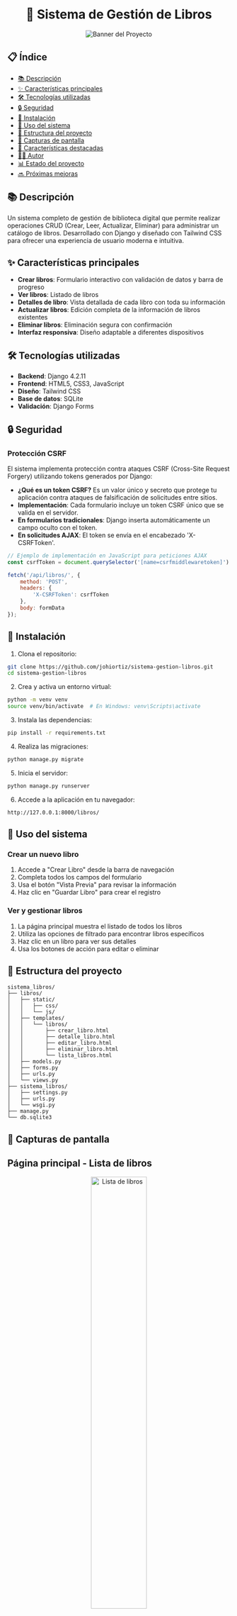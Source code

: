 <h1 align="center"> 📖 Sistema de Gestión de Libros</h1>

<p align="center">
  <img src="https://media2.giphy.com/media/v1.Y2lkPTc5MGI3NjExMGFha3F3aW5jZGE1dm5ldXNyaDB6MXh4Z2JvNGk5NTZrcXhyZTUzbCZlcD12MV9pbnRlcm5hbF9naWZfYnlfaWQmY3Q9Zw/3ohzdJvcwUTTv5BvoI/giphy.gif" alt="Banner del Proyecto">
</p>

## 📋 Índice
- [📚 Descripción](#-descripción)
- [✨ Características principales](#-características-principales)
- [🛠️ Tecnologías utilizadas](#%EF%B8%8F-tecnologías-utilizadas)
- [🔒 Seguridad](#-seguridad)
- [🚀 Instalación](#-instalación)
- [📝 Uso del sistema](#-uso-del-sistema)
- [📂 Estructura del proyecto](#-estructura-del-proyecto)
- [📸 Capturas de pantalla](#-capturas-de-pantalla)
- [🌟 Características destacadas](#-características-destacadas)
- [👨‍💻 Autor](#-autor)
- [📊 Estado del proyecto](#-estado-del-proyecto)
- [🔜 Próximas mejoras](#-próximas-mejoras)

## 📚 Descripción

Un sistema completo de gestión de biblioteca digital que permite realizar operaciones CRUD (Crear, Leer, Actualizar, Eliminar) para administrar un catálogo de libros. Desarrollado con Django y diseñado con Tailwind CSS para ofrecer una experiencia de usuario moderna e intuitiva.

## ✨ Características principales

- **Crear libros**: Formulario interactivo con validación de datos y barra de progreso
- **Ver libros**: Listado de libros
- **Detalles de libro**: Vista detallada de cada libro con toda su información
- **Actualizar libros**: Edición completa de la información de libros existentes
- **Eliminar libros**: Eliminación segura con confirmación
- **Interfaz responsiva**: Diseño adaptable a diferentes dispositivos

## 🛠️ Tecnologías utilizadas

- **Backend**: Django 4.2.11
- **Frontend**: HTML5, CSS3, JavaScript
- **Diseño**: Tailwind CSS
- **Base de datos**: SQLite
- **Validación**: Django Forms

## 🔒 Seguridad

### Protección CSRF
El sistema implementa protección contra ataques CSRF (Cross-Site Request Forgery) utilizando tokens generados por Django:

- **¿Qué es un token CSRF?** Es un valor único y secreto que protege tu aplicación contra ataques de falsificación de solicitudes entre sitios.
- **Implementación**: Cada formulario incluye un token CSRF único que se valida en el servidor.
- **En formularios tradicionales**: Django inserta automáticamente un campo oculto con el token.
- **En solicitudes AJAX**: El token se envía en el encabezado 'X-CSRFToken'.

```javascript
// Ejemplo de implementación en JavaScript para peticiones AJAX
const csrfToken = document.querySelector('[name=csrfmiddlewaretoken]').value;

fetch('/api/libros/', {
    method: 'POST',
    headers: {
        'X-CSRFToken': csrfToken
    },
    body: formData
});
```

## 🚀 Instalación

1. Clona el repositorio:
```bash
git clone https://github.com/johiortiz/sistema-gestion-libros.git
cd sistema-gestion-libros
```

2. Crea y activa un entorno virtual:
```bash
python -m venv venv
source venv/bin/activate  # En Windows: venv\Scripts\activate
```

3. Instala las dependencias:
```bash
pip install -r requirements.txt
```

4. Realiza las migraciones:
```bash
python manage.py migrate
```

5. Inicia el servidor:
```bash
python manage.py runserver
```

6. Accede a la aplicación en tu navegador:
```
http://127.0.0.1:8000/libros/
```

## 📝 Uso del sistema

### Crear un nuevo libro

1. Accede a "Crear Libro" desde la barra de navegación
2. Completa todos los campos del formulario
3. Usa el botón "Vista Previa" para revisar la información
4. Haz clic en "Guardar Libro" para crear el registro

### Ver y gestionar libros

1. La página principal muestra el listado de todos los libros
2. Utiliza las opciones de filtrado para encontrar libros específicos
3. Haz clic en un libro para ver sus detalles
4. Usa los botones de acción para editar o eliminar

## 📂 Estructura del proyecto

```
sistema_libros/
├── libros/
│   ├── static/
│   │   ├── css/
│   │   └── js/
│   ├── templates/
│   │   └── libros/
│   │       ├── crear_libro.html
│   │       ├── detalle_libro.html
│   │       ├── editar_libro.html
│   │       ├── eliminar_libro.html
│   │       └── lista_libros.html
│   ├── models.py
│   ├── forms.py
│   ├── urls.py
│   └── views.py
├── sistema_libros/
│   ├── settings.py
│   ├── urls.py
│   └── wsgi.py
├── manage.py
└── db.sqlite3
```

## 📸 Capturas de pantalla

## Página principal - Lista de libros

<div align="center">
  <img src="./assets/lista_libros.png" width="50%" alt="Lista de libros">
</div>

---

## Formulario de creación de libros

<div align="center">
  <img src="./assets/crear_libro.png" width="50%" alt="Crear libro">
</div>

---

<div align="center">
  <img src="./assets/crear_libro_2.png" width="50%" alt="Crear libro - parte 2">
</div>

---
## Vista detallada de libro

<div align="center">
  <img src="./assets/detalle_libro.png" width="50%" alt="Detalle libro">
</div>

---

## Editar libro

<div align="center">
  <img src="./assets/editar_libro.png" width="50%" alt="Editar libro">
</div>

---

## Eliminar libro

<div align="center">
  <img src="./assets/eliminar_libro.png" width="50%" alt="Eliminar libro">
</div>

---

## 🌟 Características destacadas

- **Barra de progreso interactiva**: Indica el porcentaje de completitud del formulario
- **Panel de consejos**: Ayuda al usuario con recomendaciones para crear registros
- **Vista previa**: Permite visualizar cómo quedará el libro antes de guardarlo
- **Validación en tiempo real**: Feedback inmediato al usuario sobre errores
- **Diseño moderno**: Interfaz atractiva con animaciones y transiciones suaves
- **Mensajes de confirmación**: Notificaciones para acciones exitosas y errores

## 👨‍💻 Autor

**Johi Ortiz** - Desarrollado como parte del Bootcamp de IA P5 de Factoria F5🟠.

📆 Fecha: 12 de julio de 2025


### 📊 Estado del proyecto

✅ Versión 1.0 completada con todas las funcionalidades CRUD implementadas.

### 🔜 Próximas mejoras

- Implementación de autenticación de usuarios
- Opciones de filtrado y búsqueda
- Categorización de libros por géneros
- Sistema de reseñas y valoraciones
- Exportación de datos a PDF/CSV
- Modo oscuro
